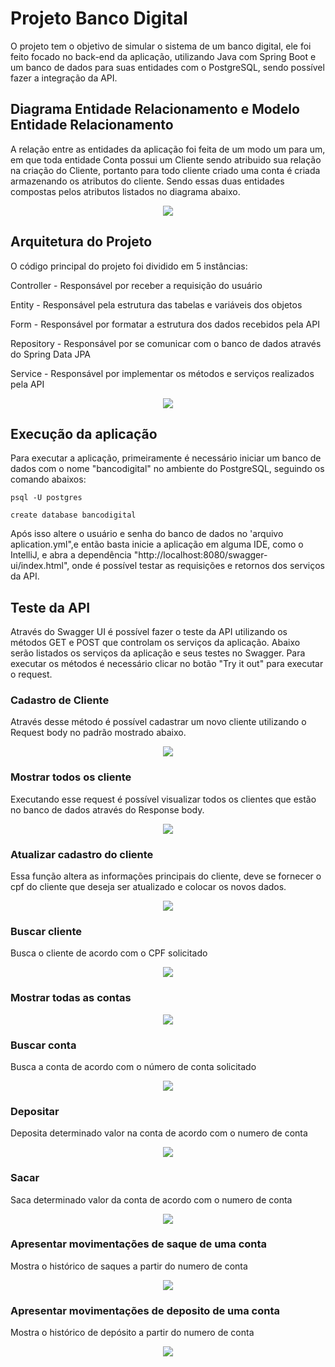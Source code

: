 
# Projeto Banco Digital

O projeto tem o objetivo de simular o sistema de um banco digital, ele foi feito focado no back-end da aplicação, utilizando Java com Spring Boot e um banco de dados para suas entidades com o PostgreSQL, sendo possível fazer a integração da API.

## Diagrama Entidade Relacionamento e Modelo Entidade Relacionamento

A relação entre as entidades da aplicação foi feita de um modo um para um, em que toda entidade Conta possui um Cliente sendo atribuido sua relação na criação do Cliente, portanto para todo cliente criado uma conta é criada armazenando os atributos do cliente. Sendo essas duas entidades compostas pelos atributos listados no diagrama abaixo.

<p align="center">
    <img  src="Screenshots\DER.jpg">
</p>

## Arquitetura do Projeto

O código principal do projeto foi dividido em 5 instâncias:

Controller - Responsável por receber a requisição do usuário

Entity - Responsável pela estrutura das tabelas e variáveis dos objetos

Form - Responsável por formatar a estrutura dos dados recebidos pela API

Repository - Responsável por se comunicar com o banco de dados através do Spring Data JPA

Service - Responsável por implementar os métodos e serviços realizados pela API

<p align="center">
    <img  src="Screenshots\Arquitetura.png">
</p>

## Execução da aplicação
Para executar a aplicação, primeiramente é necessário iniciar um banco de dados com o nome "bancodigital" no ambiente do PostgreSQL, seguindo os comando abaixos:

    psql -U postgres

    create database bancodigital

Após isso altere o usuário e senha do banco de dados no 'arquivo aplication.yml",e então basta inicie a aplicação em alguma IDE, como o IntelliJ, e abra a dependência "http://localhost:8080/swagger-ui/index.html", onde é possível testar as requisições e retornos dos serviços da API.

## Teste da API
Através do Swagger UI é possível fazer o teste da API utilizando os métodos GET e POST que controlam os serviços da aplicação. Abaixo serão listados os serviços da aplicação e seus testes no Swagger. Para executar os métodos é necessário clicar no botão "Try it out" para executar o request.

### Cadastro de Cliente
Através desse método é possível cadastrar um novo cliente utilizando o Request body no padrão mostrado abaixo.

<p align="center">
    <img  src="Screenshots\CadastroCliente.jpg">
</p>

### Mostrar todos os cliente
Executando esse request é possível visualizar todos os clientes que estão no banco de dados através do Response body.

<p align="center">
    <img  src="Screenshots\MostraClientes.jpg">
</p>

### Atualizar cadastro do cliente
Essa função altera as informações principais do cliente, deve se fornecer o cpf do cliente que deseja ser atualizado e colocar os novos dados.
<p align="center">
    <img  src="Screenshots\AtualizaCliente.jpg">
</p>

### Buscar cliente
Busca o cliente de acordo com o CPF solicitado
<p align="center">
    <img  src="Screenshots\BuscaCliente.jpg">
</p>

### Mostrar todas as contas

<p align="center">
    <img  src="Screenshots\MostraContas.jpg">
</p>

### Buscar conta
Busca a conta de acordo com o número de conta solicitado
<p align="center">
    <img  src="Screenshots\BuscaConta.jpg">
</p>

### Depositar
Deposita determinado valor na conta de acordo com o numero de conta 
<p align="center">
    <img  src="Screenshots\Depositar.jpg">
</p>

### Sacar
Saca determinado valor da conta de acordo com o numero de conta 
<p align="center">
    <img  src="Screenshots\Sacar.jpg">
</p>

### Apresentar movimentações de saque de uma conta
Mostra o histórico de saques a partir do numero de conta 
<p align="center">
    <img src="Screenshots\MostraSaques.jpg">
</p>

### Apresentar movimentações de deposito de uma conta
Mostra o histórico de depósito a partir do numero de conta 
<p align="center">
    <img src="Screenshots\MostraDepositos.jpg">
</p>



